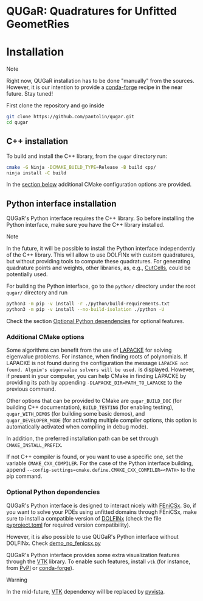 # QUGaR: Quadratures for Unfitted GeometRies

# Installation
> [!NOTE]  
> Right now, QUGaR installation has to be done "manually" from the sources. However, it is our intention to provide a [conda-forge](https://conda-forge.org) recipe in the near future. Stay tuned!

First clone the repository and go inside
```bash
git clone https://github.com/pantolin/qugar.git
cd qugar
```
## C++ installation
To build and install the C++ library, from the `qugar` directory run:
```bash
cmake -G Ninja -DCMAKE_BUILD_TYPE=Release -B build cpp/
ninja install -C build
```
In the [section below](#additional-cmake-options) additional CMake configuration options are provided.

## Python interface installation

QUGaR's Python interface requires the C++ library. So before installing the Python interface, make sure you have the C++ library installed.

> [!NOTE]  
> In the future, it will be possible to install the Python interface independently of the C++ library.
This will allow to use DOLFINx with custom quadratures, but without providing tools to compute these quadratures.
For generating quadrature points and weights, other libraries, as, e.g., 
[CutCells](https://github.com/sclaus2/CutCells), could be potentially used.

For building the Python interface, go to the `python/` directory under the root `qugar/` directory and run
```bash
python3 -m pip -v install -r ./python/build-requirements.txt
python3 -m pip -v install --no-build-isolation ./python -U
```
Check the section [Optional Python dependencies](#optional-python-dependencies) for optional features.


### Additional CMake options

 Some algorithms can benefit from the use of [LAPACKE](https://www.netlib.org/lapack/lapacke.html) for solving eigenvalue problems. For instance, when finding roots of polynomials.
If LAPACKE is not found during the configuration the message `LAPACKE not found. Algoim's eigenvalue solvers will be used.` is displayed.
However, if present in your computer, you can help CMake in finding LAPACKE by providing its path by appending `-DLAPACKE_DIR=PATH_TO_LAPACKE` to the previous command.

Other options that can be provided to CMake are `qugar_BUILD_DOC` (for building C++ documentation), `BUILD_TESTING` (for enabling testing), `qugar_WITH_DEMOS` (for building some basic demos), and `qugar_DEVELOPER_MODE` (for activating multiple compiler options, this option is automatically activated when compiling in debug mode).

In addition, the preferred installation path can be set through `CMAKE_INSTALL_PREFIX`.

If not C++ compiler is found, or you want to use a specific one, set the variable `CMAKE_CXX_COMPILER`.
For the case of the Python interface building, append
`--config-settings=cmake.define.CMAKE_CXX_COMPILER=<PATH>` to the pip command.

### Optional Python dependencies
QUGaR's Python interface is designed to interact nicely with [FEniCSx](https://fenicsproject.org). So, if you want to solve your PDEs using unfitted domains through FEniCSx, make sure to install a compatible version of [DOLFINx](https://github.com/FEniCS/dolfinx) (check the file [pyproject.toml](./python/pyproject.toml) for required version compatibility).

However, it is also possible to use QUGaR's Python interface without DOLFINx. Check [demo_no_fenicsx.py](./python/demo/demo_no_fenicsx.py)

QUGaR's Python interface provides some extra visualization features through the [VTK](https://vtk.org) library. To enable such features, install `vtk` (for instance, from [PyPI](https://pypi.org/project/vtk/) or [conda-forge](https://anaconda.org/conda-forge/vtk)).

> [!WARNING]  
> In the mid-future, [VTK](https://vtk.org) dependency will be replaced by [pyvista](https://pyvista.org).